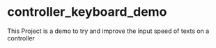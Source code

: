 # controller_keyboard_demo
This Project is a demo to try and improve the input speed of texts on a controller
